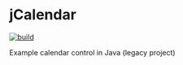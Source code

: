 # jCalendar

[![build](https://github.com/ngeor/jCalendar/actions/workflows/build.yml/badge.svg)](https://github.com/ngeor/jCalendar/actions/workflows/build.yml)

Example calendar control in Java (legacy project)
